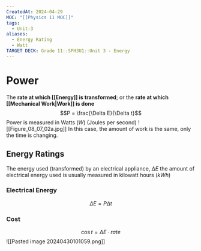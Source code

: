 ```yaml
---
CreatedAt: 2024-04-29
MOC: "[[Physics 11 MOC]]"
tags:
  - Unit-3
aliases:
  - Energy Rating
  - Watt
TARGET DECK: Grade 11::SPH3U1::Unit 3 - Energy
---
```

# Power
The **rate at which [[Energy]] is transformed**; or the **rate at which [[Mechanical Work|Work]] is done**
$$P = \frac{\Delta E}{\Delta t}$$
Power is measured in Watts ($W$) (Joules per second)
![[Figure_08_07_02a.jpg]]
In this case, the amount of work is the same, only the time is changing.
<!--ID: 1715096173004-->


## Energy Ratings
The energy used (transformed) by an electrical appliance, $\Delta{E}$
the amount of electrical energy used is usually measured in kilowatt hours ($kWh$)
<!--ID: 1715096173007-->


### Electrical Energy
$$\Delta E = P \Delta t$$
### Cost
$$\cos t = \Delta E \cdot rate$$
![[Pasted image 20240430101059.png]]
